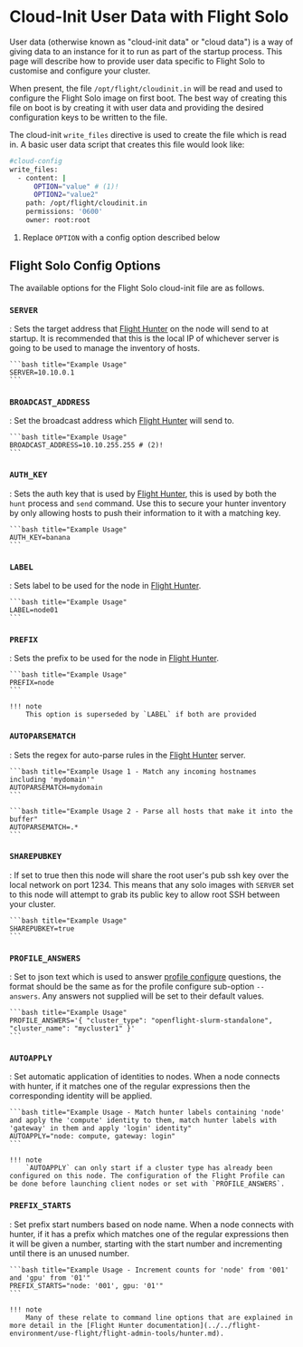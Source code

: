 # Cloud-Init User Data with Flight Solo

User data (otherwise known as "cloud-init data" or "cloud data") is a way of giving data to an instance for it to run as part of the startup process. This page will describe how to provide user data specific to Flight Solo to customise and configure your cluster.

When present, the file `/opt/flight/cloudinit.in` will be read and used to configure the Flight Solo image on first boot. The best way of creating this file on boot is by creating it with user data and providing the desired configuration keys to be written to the file. 

The cloud-init `write_files` directive is used to create the file which is read in. A basic user data script that creates this file would look like:
```bash title="Minimal Cloud Config Script" 
#cloud-config
write_files:
  - content: |
      OPTION="value" # (1)!
      OPTION2="value2"
    path: /opt/flight/cloudinit.in
    permissions: '0600'
    owner: root:root
```

1. Replace `OPTION` with a config option described below

## Flight Solo Config Options

The available options for the Flight Solo cloud-init file are as follows.

### `SERVER`

: Sets the target address that [Flight Hunter](../../flight-environment/use-flight/flight-admin-tools/hunter.md#send) on the node will send to at startup. It is recommended that this is the local IP of whichever server is going to be used to manage the inventory of hosts. 

    ```bash title="Example Usage"
    SERVER=10.10.0.1
    ```

### `BROADCAST_ADDRESS`

: Set the broadcast address which [Flight Hunter](../../flight-environment/use-flight/flight-admin-tools/hunter.md#send) will send to. 

    ```bash title="Example Usage" 
    BROADCAST_ADDRESS=10.10.255.255 # (2)!
    ```

### `AUTH_KEY`

: Sets the auth key that is used by [Flight Hunter](../../flight-environment/use-flight/flight-admin-tools/hunter.md), this is used by both the `hunt` process and `send` command. Use this to secure your hunter inventory by only allowing hosts to push their information to it with a matching key.

    ```bash title="Example Usage" 
    AUTH_KEY=banana
    ```

### `LABEL`

: Sets label to be used for the node in [Flight Hunter](../../flight-environment/use-flight/flight-admin-tools/hunter.md#parse).

    ```bash title="Example Usage"
    LABEL=node01
    ```

### `PREFIX`

: Sets the prefix to be used for the node in [Flight Hunter](../../flight-environment/use-flight/flight-admin-tools/hunter.md#parse).

    ```bash title="Example Usage" 
    PREFIX=node
    ```

    !!! note
        This option is superseded by `LABEL` if both are provided

### `AUTOPARSEMATCH`

: Sets the regex for auto-parse rules in the [Flight Hunter](../../flight-environment/use-flight/flight-admin-tools/hunter.md#hunt) server. 

    ```bash title="Example Usage 1 - Match any incoming hostnames including 'mydomain'" 
    AUTOPARSEMATCH=mydomain
    ```

    ```bash title="Example Usage 2 - Parse all hosts that make it into the buffer" 
    AUTOPARSEMATCH=.*
    ```

### `SHAREPUBKEY`

: If set to true then this node will share the root user's pub ssh key over the local network on port 1234. This means that any solo images with `SERVER` set to this node will attempt to grab its public key to allow root SSH between your cluster.

    ```bash title="Example Usage"
    SHAREPUBKEY=true
    ```

### `PROFILE_ANSWERS`

: Set to json text which is used to answer [profile configure](../../flight-environment/use-flight/flight-admin-tools/profile.md#configure) questions, the format should be the same as for the profile configure sub-option `--answers`. Any answers not supplied will be set to their default values.

    ```bash title="Example Usage"
    PROFILE_ANSWERS='{ "cluster_type": "openflight-slurm-standalone", "cluster_name": "mycluster1" }'
    ```

### `AUTOAPPLY`

: Set automatic application of identities to nodes. When a node connects with hunter, if it matches one of the regular expressions then the corresponding identity will be applied.  

    ```bash title="Example Usage - Match hunter labels containing 'node' and apply the 'compute' identity to them, match hunter labels with 'gateway' in them and apply 'login' identity"
    AUTOAPPLY="node: compute, gateway: login"
    ```

    !!! note
        `AUTOAPPLY` can only start if a cluster type has already been configured on this node. The configuration of the Flight Profile can be done before launching client nodes or set with `PROFILE_ANSWERS`. 

### `PREFIX_STARTS`

: Set prefix start numbers based on node name. When a node connects with hunter, if it has a prefix which matches one of the regular expressions then it will be given a number, starting with the start number and incrementing until there is an unused number.

    ```bash title="Example Usage - Increment counts for 'node' from '001' and 'gpu' from '01'"
    PREFIX_STARTS="node: '001', gpu: '01'"
    ```

    !!! note
        Many of these relate to command line options that are explained in more detail in the [Flight Hunter documentation](../../flight-environment/use-flight/flight-admin-tools/hunter.md).
